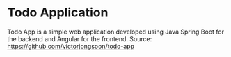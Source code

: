 # Todo Application
Todo App is a simple web application developed using Java Spring Boot for the backend and Angular for the frontend. 
Source: https://github.com/victorjongsoon/todo-app
